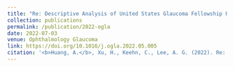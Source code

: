 ```yaml
---
title: "Re: Descriptive Analysis of United States Glaucoma Fellowship Program Directors."
collection: publications
permalink: /publication/2022-ogla
date: 2022-07-03
venue: Ophthalmology Glaucoma
link: https://doi.org/10.1016/j.ogla.2022.05.005
citation: '<b>Huang, A.</b>, Xu, H., Keehn, C., Lee, A. G. (2022). Re: Descriptive Analysis of United States Glaucoma Fellowship Program Directors [published online ahead of print, 2022 Jul 2]. <i>Ophthalmology Glaucoma.</i> 2022;S2589-4196(22)00086-2. https://doi.org/10.1016/j.ogla.2022.05.005' 
---
```

